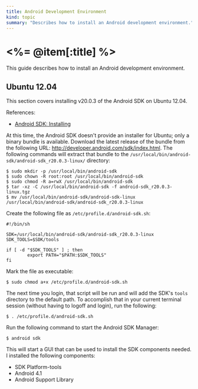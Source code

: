 ```yaml
--- 
title: Android Development Environment
kind: topic
summary: "Describes how to install an Android development environment."
---
```



# <%= @item[:title] %>

This guide describes how to install an Android development environment.


## Ubuntu 12.04

This section covers installing v20.0.3 of the Android SDK on Ubuntu 12.04.

References:

* [Android SDK: Installing](http://developer.android.com/sdk/installing/index.html)

At this time, the Android SDK doesn't provide an installer for Ubuntu; only a binary bundle is available. Download the latest release of the bundle from the following URL: <http://developer.android.com/sdk/index.html>. The following commands will extract that bundle to the `/usr/local/bin/android-sdk/android-sdk_r20.0.3-linux/` directory:

    $ sudo mkdir -p /usr/local/bin/android-sdk
    $ sudo chown -R root:root /usr/local/bin/android-sdk
    $ sudo chmod -R a=rwX /usr/local/bin/android-sdk
    $ tar -xz -C /usr/local/bin/android-sdk -f android-sdk_r20.0.3-linux.tgz
    $ mv /usr/local/bin/android-sdk/android-sdk-linux /usr/local/bin/android-sdk/android-sdk_r20.0.3-linux

Create the following file as `/etc/profile.d/android-sdk.sh`:

~~~~
#!/bin/sh

SDK=/usr/local/bin/android-sdk/android-sdk_r20.0.3-linux
SDK_TOOLS=$SDK/tools

if [ -d "$SDK_TOOLS" ] ; then
        export PATH="$PATH:$SDK_TOOLS"
fi
~~~~

Mark the file as executable:

    $ sudo chmod a+x /etc/profile.d/android-sdk.sh

The next time you login, that script will be run and will add the SDK's `tools` directory to the default path. To accomplish that in your current terminal session (without having to logoff and login), run the following:

    $ . /etc/profile.d/android-sdk.sh

Run the following command to start the Android SDK Manager:

    $ android sdk

This will start a GUI that can be used to install the SDK components needed. I installed the following components:

* SDK Platform-tools
* Android 4.1
* Android Support Library

